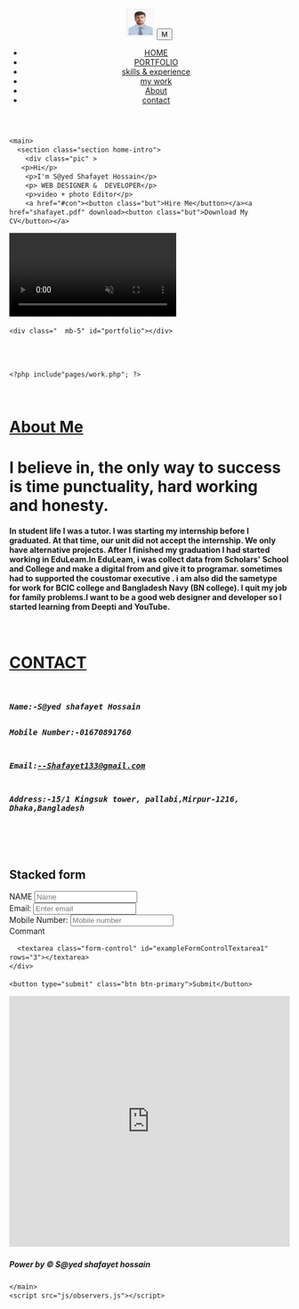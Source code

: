 <!DOCTYPE html>
<html lang="en">
  <title>S@yed Shafayet Hossain</title>
  <meta charset="utf-8">
  <meta name="viewport" content="width=device-width, initial-scale=1">
  <link rel="stylesheet" href="https://maxcdn.bootstrapcdn.com/bootstrap/4.3.1/css/bootstrap.min.css">
  <script src="https://ajax.googleapis.com/ajax/libs/jquery/3.4.1/jquery.min.js"></script>
  <script src="https://cdnjs.cloudflare.com/ajax/libs/popper.js/1.14.7/umd/popper.min.js"></script>
  <script src="https://maxcdn.bootstrapcdn.com/bootstrap/4.3.1/js/bootstrap.min.js"></script>

  <link rel="stylesheet" href="css/style.php">
    <link
      href="https://fonts.googleapis.com/css?family=Poppins:300,900&display=swap"
      rel="stylesheet"
    />
    <link rel="stylesheet" href="css/main.css" />
  </head>

  <body>
    <header>
<nav class="navbar navbar-expand-md    sticky-top ">

<a class="navbar-brand" href="index.php"><img src="st/972406052g3b4f.jpg" alt=""  width="50px" height="50px" /></a>
<button class="navbar-toggler bg-white mr-5" type="button " data-toggle="collapse" data-target="#navbarResponsive">
 <span class="navbar-toggler-icon text-info">M</span>
</button>

<div class=" collapse navbar-collapse  " id="navbarResponsive">
<ul class="navbar-nav  nav-tabs  ml-auto">
   <li class="nav-item  active">
      <a class="nav-link text-white" href="index.php">HOME</a>
    </li>
    <li class="nav-item ">
      <a class="nav-link  text-white"href="#portfolio">PORTFOLIO</a>
    </li>
    <li class="nav-item">
      <a class="nav-link  text-white" href="#skills&experience">skills & experience</a>
    </li>
	 <li class="nav-item">
      <a class="nav-link  text-white" href="#mywork">my work</a>
    </li>
	<li class="nav-item">
      <a class="nav-link  text-white" href="#about">About</a>
    </li>
	<li class="nav-item">
      <a class="nav-link text-white" href="#con">contact</a>
    </li>
  </ul>
   </div>
 
 </nav>
    </header>

    <main>
      <section class="section home-intro">
        <div class="pic" >
       <p>Hi</p>
        <p>I'm S@yed Shafayet Hossain</p>
        <p> WEB DESIGNER &  DEVELOPER</p>
		<p>video + photo Editor</p>
		<a href="#con"><button class="but">Hire Me</button></a><a href="shafayet.pdf" download><button class="but">Download My CV</button></a>
  </div>
     <div class="video-container">
            <div class="color-overlay"></div>
            <video autoplay loop muted vb>
                <source src="videos.mp4" type="video/mp4">
            </video>
        </div>
      </section>

    <div class="  mb-5" id="portfolio"></div>
<?php include"pages/pro.php"; ?>
<div id="skills&experience"></div>
<br />
<?php include"pages/se.php"; ?>
  <div class="  mb-5" id="mywork"></div>
  <br />

	<?php include"pages/work.php"; ?>
	
	
   <div class="  mb-5" id="about"></div>
   <br />
  <?php include"pages/sid.php"; ?>
   <div class="container-fluid bb text-white " >
 <div class="container  " >
 <div class="col-12"><h1 class="display-4 text-center"><u>About Me</u></h1></div>
 <div class="row" >
    <div class="col-sm-4">
<h1>I believe in, the only  way to success is  time punctuality, hard working and honesty.  </h1>
 </div>
   <div class="col-sm-8">
<h4>In student life I was a tutor. I was starting my internship before I graduated. At that time, our unit did not accept the internship. We only have alternative projects. After I finished my graduation I had started working in EduLeam.In EduLeam, i was collect data from Scholars' School and College and make a digital from and give it to programar. sometimes had to  supported the coustomar executive . i am also did  the sametype for work for BCIC  college and Bangladesh Navy (BN college).  I quit my job for family problems.I want to be a good web designer and developer so I started learning from Deepti and YouTube. </h4>
 </div>
  </div ></div> 
  <div class="  mb-5" id="con"></div>
   <br />
  </div>
  
   <div class="container-fluid bb1 " >
      <div class="container text-white ">
 <div class="col-12"><h1 class="display-4 text-center "><u>CONTACT</u></h1></div>
<div class="row">
<div class="col-sm-4">
<pre>
<h5 class=" font-weight-bold text-white">
Name:-S@yed shafayet Hossain

Mobile Number:-01670891760


Email:--Shafayet133@gmail.com

Address:-15/1 Kingsuk tower,
pallabi,Mirpur-1216,
Dhaka,Bangladesh
</h5>
</pre>
</div>
<div class="col-sm-6 mb-5">
<h2>Stacked form</h2>
  <form action="/action_page.php">
   <div class="form-group">
      <label for="email">NAME</label>
      <input type="email" class="form-control" id="name" placeholder="Name" name="name">
    </div>
    <div class="form-group">
      <label for="email">Email:</label>
      <input type="email" class="form-control" id="email" placeholder="Enter email" name="email">
    </div>
	<div class="form-group">
      <label for="email">Mobile Number:</label>
      <input type="number" class="form-control" id="number" placeholder="Mobile number" name="number">
    </div>
    <div class="form-group">
      <label for="commant text-uppercase">Commant</label>
	 
      <textarea class="form-control" id="exampleFormControlTextarea1" rows="3"></textarea>
    </div>

    <button type="submit" class="btn btn-primary">Submit</button>
  </form>
</div>
</div>
</div>
</div>

 <div class="container-fluid mt-5">
 <iframe src="https://www.google.com/maps/embed?pb=!1m18!1m12!1m3!1d542.5608726791809!2d90.36364671880365!3d23.822156778819938!2m3!1f0!2f0!3f0!3m2!1i1024!2i768!4f13.1!3m3!1m2!1s0x3755c12532d68c47%3A0x93087b262b5c9579!2zMjPCsDQ5JzIwLjQiTiA5MMKwMjEnNDkuNyJF!5e0!3m2!1sbn!2sbd!4v1564583651762!5m2!1sbn!2sbd" width="100%" height="450" frameborder="0" style="border:0" allowfullscreen></iframe>
 </div>
   <div class="container-fluid bg-success ">
  <div class="container  ">
 <div class="text-center text-white"> <h5>Power by &#169; S@yed shafayet hossain</h5></div>
 </div>

    </main>
    <script src="js/observers.js"></script>
  </body>
</html>
<style>


</style>
